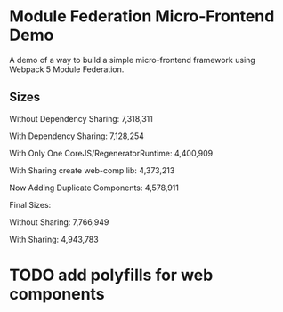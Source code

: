 # Module Federation Micro-Frontend Demo

A demo of a way to build a simple micro-frontend framework using Webpack 5 Module Federation.

## Sizes

Without Dependency Sharing: 7,318,311

With Dependency Sharing: 7,128,254

With Only One CoreJS/RegeneratorRuntime: 4,400,909

With Sharing create web-comp lib: 4,373,213

Now Adding Duplicate Components: 4,578,911

Final Sizes:

Without Sharing: 7,766,949

With Sharing: 4,943,783

# TODO add polyfills for web components
